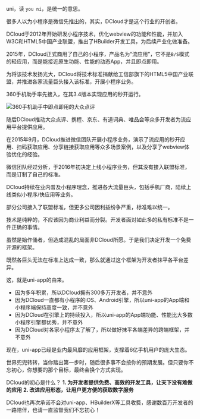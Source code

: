 uni，读 `you ni`，是统一的意思。

很多人以为小程序是微信先推出的，其实，DCloud才是这个行业的开创者。

DCloud于2012年开始研发小程序技术，优化webview的功能和性能，并加入W3C和HTML5中国产业联盟，推出了HBuilder开发工具，为后续产业化做准备。

2015年，DCloud正式商用了自己的小程序，产品名为“流应用”，它不是`B/S`模式的轻应用，而是能接近原生功能、性能的动态App，并且即点即用。

为将该技术发扬光大，DCloud将技术标准捐献给工信部旗下的HTML5中国产业联盟，并推进各家流量巨头接入该标准，开展小程序业务。

360手机助手率先接入，在其3.4版本实现应用的秒开运行。

![360手机助手中即点即用的大众点评](https://img-cdn-qiniu.dcloud.net.cn/pic-3.png)

随后DCloud推动大众点评、携程、京东、有道词典、唯品会等众多开发者为流应用平台提供应用。

在2015年9月，DCloud推进微信团队开展小程序业务，演示了流应用的秒开应用、扫码获取应用、分享链接获取应用等众多场景案例，以及分享了webview体验优化的经验。

微信团队经过分析，于2016年初决定上线小程序业务，但其没有接入联盟标准，而是订制了自己的标准。

DCloud持续在业内普及小程序理念，推进各大流量巨头，包括手机厂商，陆续上线类似小程序/快应用等业务。

部分公司接入了联盟标准，但更多公司因利益纷争严重，标准难以统一。

技术是纯粹的，不应该因为商业利益而分裂。开发者面对如此多的私有标准不是一件正确的事情。

虽然是始作俑者，但造成混乱的局面非DCloud所愿。于是我们决定开发一个免费开源的框架。

既然各巨头无法在标准上达成一致，那么就通过这个框架为开发者抹平各平台差异。

这，就是uni-app的由来。

- 因为多年积累，所以DCloud拥有300多万开发者，并不意外
- 因为DCloud一直都有小程序的iOS、Android引擎，所以uni-app的App端和小程序端保持高度一致，并不意外
- 因为DCloud在引擎上的持续投入，所以uni-app的App端功能、性能比大多数小程序引擎都优秀，并不意外
- 因为DCloud对各家小程序太了解了，所以做好抹平各端差异的跨端框架，并不意外

现在，uni-app已经是业内最风靡的应用框架，支撑着6亿手机用户的庞大生态。

世界兜兜转转，当你踏出第一步时，随后很多事不会按你的预期发展。但只要你不忘初心，你想要的那个目标，最终会换个方式实现。

DCloud的初心是什么？
**1. 为开发者提供免费、高效的开发工具，让天下没有难做的应用**
**2. 改进应用形态，让用户更方便的获取数字服务**

DCloud也再次承诺不会对uni-app、HBuilderX等工具收费，感谢数百万开发者的一路陪伴，也请一直监督我们不忘初心！
